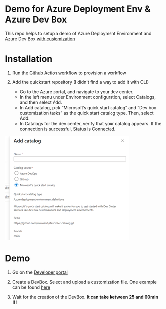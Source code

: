 # Demo for Azure Deployment Env & Azure Dev Box

This repo helps to setup a demo of Azure Deployment Environment and Azure Dev Box [with customization](https://techcommunity.microsoft.com/t5/microsoft-developer-community/accelerate-developer-onboarding-with-the-configuration-as-code/ba-p/4062416)

# Installation

1. Run the [Github Action workflow](https://github.com/lgmorand/azure-ade-devbox/actions/workflows/demo.yaml) to provision a workflow

2. Add the quickstart repository (I didn't find a way to add it with CLI) 

    - Go to the Azure portal, and navigate to your dev center.
    - In the left menu under Environment configuration, select Catalogs, and then select Add.
    - In Add catalog, pick “Microsoft’s quick start catalog” and “Dev box customization tasks” as the quick start catalog type. Then, select Add:
    - In Catalogs for the dev center, verify that your catalog appears. If the connection is successful, Status is Connected.

![](./media/add-quick-catalog.png)

# Demo

1. Go on the [Developer portal](https://devportal.microsoft.com/)

2. Create a DevBox. Select and upload a customization file. One example can be found [here](./DevBox/project-orchard.yaml)

3. Wait for the creation of the DevBox. **It can take between 25 and 60min !!!**
